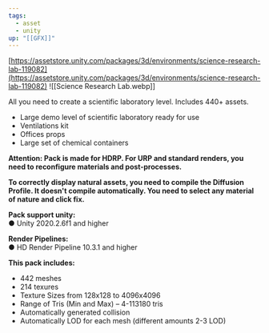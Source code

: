 ```yaml
---
tags:
  - asset
  - unity
up: "[[GFX]]"
---
```

[https://assetstore.unity.com/packages/3d/environments/science-research-lab-119082](https://assetstore.unity.com/packages/3d/environments/science-research-lab-119082)
![[Science Research Lab.webp]]

All you need to create a scientific laboratory level. Includes 440+ assets.  
- Large demo level of scientific laboratory ready for use  
- Ventilations kit  
- Offices props  
- Large set of chemical containers  

**Attention: Pack is made for HDRP. For URP and standard renders, you need to reconfigure materials and post-processes.**  
  
**To correctly display natural assets, you need to compile the Diffusion Profile. It doesn't compile automatically. You need to select any material of nature and click fix.**  
  
**Pack support unity:**  
● Unity 2020.2.6f1 and higher  
  
**Render Pipelines:**  
● HD Render Pipeline 10.3.1 and higher  
  
**This pack includes:**  
- 442 meshes  
- 214 texures  
- Texture Sizes from 128x128 to 4096x4096  
- Range of Tris (Min and Max) – 4-113180 tris  
- Automatically generated collision  
- Automatically LOD for each mesh (different amounts 2-3 LOD)